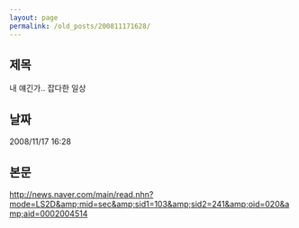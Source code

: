 ```yaml
---
layout: page
permalink: /old_posts/200811171628/
---
```


## 제목
내 얘긴가.. 잡다한 일상

## 날짜
2008/11/17 16:28

## 본문

<a href="http://news.naver.com/main/read.nhn?mode=LS2D&amp;mid=sec&amp;sid1=103&amp;sid2=241&amp;oid=020&amp;aid=0002004514">http://news.naver.com/main/read.nhn?mode=LS2D&amp;mid=sec&amp;sid1=103&amp;sid2=241&amp;oid=020&amp;aid=0002004514<br/></a>